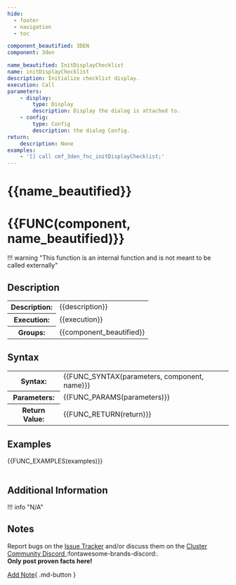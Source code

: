 ```yaml
---
hide:
  - footer
  - navigation
  - toc

component_beautified: 3DEN
component: 3den

name_beautified: InitDisplayChecklist
name: initDisplayChecklist
description: Initialize checklist display.
execution: Call
parameters:
    - display:
        type: Display
        description: Display the dialog is attached to.
    - config:
        type: Config
        description: the dialog Config.
return:
    description: None
examples:
    - '[] call cmf_3den_fnc_initDisplayChecklist;'
---
```


# {{name_beautified}}

<h1 class="function" markdown>{{FUNC(component, name_beautified)}}</h1>

!!! warning "This function is an internal function and is not meant to be called externally"

<h2 class="function">Description</h2>
<table class="function-table">
    <tr><th>Description:</th> <td>{{description}}</td></tr>
    <tr><th>Execution:</th> <td>{{execution}}</td></tr>
    <tr><th>Groups:</th> <td>{{component_beautified}}</td></tr>
</table>

<h2 class="function">Syntax</h2>
<table class="function-table">
    <tr><th>Syntax:</th> <td>{{FUNC_SYNTAX(parameters, component, name)}}</td></tr>
    <tr><th>Parameters:</th> <td markdown>
    {{FUNC_PARAMS(parameters)}}
    </td></tr>
    <tr><th>Return Value:</th> <td>{{FUNC_RETURN(return)}}</td></tr>
</table>

<h2 class="function">Examples</h2>
<table class="function-table">
    {{FUNC_EXAMPLES(examples)}}
</table>

<h2 class="function">Additional Information</h2>
!!! info "N/A"

<h2 class="function">Notes</h2>
<div class="function notes" markdown>

Report bugs on the [Issue Tracker]({{config.repo_url}}/issues) and/or discuss them on the [Cluster Community Discord ](#):fontawesome-brands-discord:.<br/>
**Only post proven facts here!**

[Add Note](#){ .md-button }

<!-- 
    TO ADD A NOTE COPY THE FOLLOWING:
!!! note

    Write note content here
    anything written with the current indentation will be added to this note
    ```scilab
        Code blocks should be formatted this way
    ```
 -->

</div>